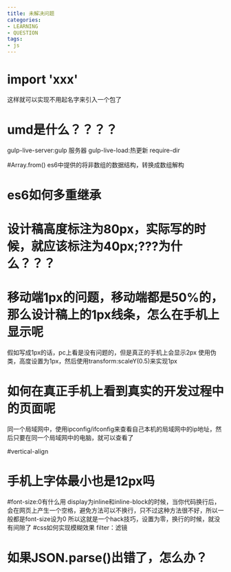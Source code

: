 ```yaml
---
title: 未解决问题
categories: 
- LEARNING
- QUESTION
tags:
- js
---
```


# import 'xxx'
这样就可以实现不用起名字来引入一个包了

# umd是什么？？？？


gulp-live-server:gulp 服务器
gulp-live-load:热更新
require-dir


#Array.from() es6中提供的将非数组的数据结构，转换成数组解构

# es6如何多重继承

# 设计稿高度标注为80px，实际写的时候，就应该标注为40px;???为什么？？？

# 移动端1px的问题，移动端都是50%的，那么设计稿上的1px线条，怎么在手机上显示呢
假如写成1px的话，pc上看是没有问题的，但是真正的手机上会显示2px
使用伪类，高度设置为1px，然后使用transform:scaleY(0.5)来实现1px

# 如何在真正手机上看到真实的开发过程中的页面呢
同一个局域网中，使用ipconfig/ifconfig来查看自己本机的局域网中的ip地址，然后只要在同一个局域网中的电脑，就可以查看了

#vertical-align
# 手机上字体最小也是12px吗

#font-size:0有什么用
display为inline和inline-block的时候，当你代码换行后，会在网页上产生一个空格，避免方法可以不换行，只不过这种方法很不好，所以一般都是font-size设为0
所以这就是一个hack技巧，设置为零，换行的时候，就没有间隙了
#css如何实现模糊效果
filter：滤镜


# 如果JSON.parse()出错了，怎么办？